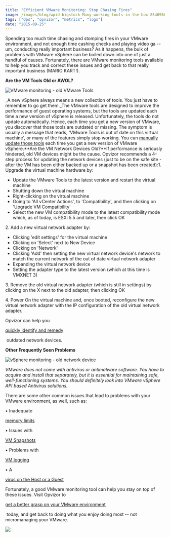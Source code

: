 ```yaml
---
title: "Efficient VMware Monitoring: Stop Chasing Fires"
image: /images/blog/wpid-bigstock-Many-working-tools-in-the-box-85469660.jpg
tags: ["Ops", "opvizor", "metrics", "logs"]
date: "2015-09-25"
---
```


Spending too much time chasing and stomping fires in your VMware environment, and not enough time cashing checks and playing video ga -- um, conducting really important business? As it happens, the bulk of problems with VMware vSphere can be boiled down into one of just a handful of causes. Fortunately, there are VMware monitoring tools available to help you track and correct these issues and get back to that really important business (MARIO KART!).

**Are the VM Tools Old or AWOL?**

![VMware monitoring - old VMware Tools](/images/blog/wpid-bigstock-Many-working-tools-in-the-box-85469660.jpg)

_A new vSphere always means a new collection of tools. You just have to remember to go get them._The VMware tools are designed to improve the performance of guest operating systems, but the tools are updated each time a new version of vSphere is released. Unfortunately, the tools do not update automatically. Hence, each time you get a new version of VMware, you discover that those tools are outdated or missing. The symptom is usually a message that reads, 'VMware Tools is out of date on this virtual machine', or many of the features simply stop working. You can [manually update those tools](/blog/vmware-tools-are-outdated-or-not-installed-part-1/) each time you get a new version of VMware vSphere.**Are the VM Network Devices Old?**If performance is seriously hindered, old VM devices might be the cause. Opvizor recommends a 4-step process for updating the network devices (just to be on the safe site - after the VM has been either backed up or a snapshot has been created):1. Upgrade the virtual machine hardware by:

- Update the VMware Tools to the latest version and restart the virtual machine
- Shutting down the virtual machine
- Right-clicking on the virtual machine
- Going to 'All vCenter Actions', to 'Compatibility', and then clicking on 'Upgrade VM Compatibility'
- Select the new VM compatibility mode to the latest compatibility mode which, as of today, is ESXi 5.5 and later, then click OK

2\. Add a new virtual network adapter by:

- Clicking 'edit settings' for the virtual machine
- Clicking on 'Select' next to New Device
- Clicking on 'Network'
- Clicking 'Add' then setting the new virtual network device's network to match the current network of the out of date virtual network adapter
- Expanding the virtual network device
- Setting the adapter type to the latest version (which at this time is VMXNET 3)

3\. Remove the old virtual network adapter (which is still in settings) by clicking on the X next to the old adapter, then clicking OK

4\. Power On the virtual machine and, once booted, reconfigure the new virtual network adapter with the IP configuration of the old virtual network adapter.

Opvizor can help you 

[quickly identify and remedy](/blog/old-virtual-machine-network-devices-part-2/)

 outdated network devices.

**Other Frequently Seen Problems**

![vSphere monitoring - old network device](/images/blog/wpid-bigstock-Virus-Alert-83571878.jpg)

_VMware does not come with antivirus or antimalware software. You have to acquire and install that separately, but it is essential for maintaining safe, well-functioning systems. You should definitely look into VMware vSphere API based Antivirus solutions._

There are some other common issues that lead to problems with your VMware environment, as well, such as:

• Inadequate 

[memory limits](/blog/virtual-machine-memory-limits-can-cause-vm-memory-swapping-issues/)

• Issues with 

[VM Snapshots](http://try.opvizor.com/snapwatcher/)

• Problems with 

[VM logging](https://www.opvizor.com/virtual-machine-logging-is-disabled/)

• A 

[virus on the Host or a Guest](http://kb.vmware.com/selfservice/microsites/search.do?cmd=displayKC&docType=kc&externalId=1004008&sliceId=1&docTypeID=DT_KB_1_1&dialogID=701176017&stateId=1%200%20701106296)

Fortunately, a good VMware monitoring tool can help you stay on top of these issues. Visit Opvizor to 

[get a better grasp on your VMware environment](http://try.opvizor.com/health-analyzer/)

 today, and get back to doing what you enjoy doing most -- not micromanaging your VMware.

![](http://mediashower.com/content?Action=tp&cid=30374)

